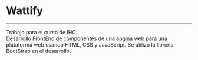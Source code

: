 # Wattify
---
Trabajo para el curso de IHC.  
Desarrollo FrontEnd de componentes de una apgina web para una plataforma web usando HTML, CSS y JavaScript.
Se utilizo la libreria BootStrap en el desarrollo.

